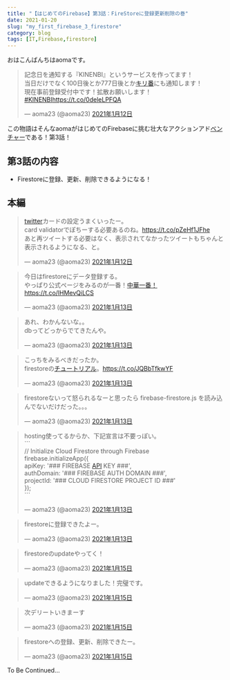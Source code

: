 ```yaml
---
title: "【はじめてのFirebase】第3話：FireStoreに登録更新削除の巻"
date: 2021-01-20
slug: "my_first_firebase_3_firestore"
category: blog
tags: [IT,Firebase,firestore]
---
```

<p>おはこんばんちはaomaです。</p>

<p><blockquote data-conversation="none" class="twitter-tweet" data-lang="ja"><p lang="ja" dir="ltr">記念日を通知する『KINENBI』というサービスを作ってます！<br>当日だけでなく100日後とか777日後とか<a class="keyword" href="http://d.hatena.ne.jp/keyword/%A5%AD%A5%EA%C8%D6">キリ番</a>にも通知します！<br>現在事前登録受付中です！拡散お願いします！<a href="https://twitter.com/hashtag/KINENBI?src=hash&amp;ref_src=twsrc%5Etfw">#KINENBI</a><a href="https://t.co/0deleLPFQA">https://t.co/0deleLPFQA</a></p>&mdash; aoma23 (@aoma23) <a href="https://twitter.com/aoma23/status/1348871584530927616?ref_src=twsrc%5Etfw">2021年1月12日</a></blockquote> <script async src="https://platform.twitter.com/widgets.js" charset="utf-8"></script> </p>

<p>この物語はそんなaomaがはじめてのFirebaseに挑む壮大なアクションアド<a class="keyword" href="http://d.hatena.ne.jp/keyword/%A5%D9%A5%F3%A5%C1%A5%E3%A1%BC">ベンチャー</a>である！第3話！</p>

<h2>第3話の内容</h2>

<ul>
<li>Firestoreに登録、更新、削除できるようになる！</li>
</ul>


<h2>本編</h2>

<p><blockquote data-conversation="none" class="twitter-tweet" data-lang="ja"><p lang="ja" dir="ltr"><a class="keyword" href="http://d.hatena.ne.jp/keyword/twitter">twitter</a>カードの設定うまくいったー。<br>card validatorでぽちーする必要あるのね。<a href="https://t.co/pZeHf1JFhe">https://t.co/pZeHf1JFhe</a><br>あと再ツイートする必要はなく、表示されてなかったツイートもちゃんと表示されるようになる、と。</p>&mdash; aoma23 (@aoma23) <a href="https://twitter.com/aoma23/status/1348876401286422530?ref_src=twsrc%5Etfw">2021年1月12日</a></blockquote> <script async src="https://platform.twitter.com/widgets.js" charset="utf-8"></script> </p>

<p><blockquote data-conversation="none" class="twitter-tweet" data-lang="ja"><p lang="ja" dir="ltr">今日はfirestoreにデータ登録する。<br>やっぱり公式ページをみるのが一番！<a class="keyword" href="http://d.hatena.ne.jp/keyword/%C3%E6%B2%DA%B0%EC%C8%D6%A1%AA">中華一番！</a><a href="https://t.co/lHMevQiLCS">https://t.co/lHMevQiLCS</a></p>&mdash; aoma23 (@aoma23) <a href="https://twitter.com/aoma23/status/1349267095637299202?ref_src=twsrc%5Etfw">2021年1月13日</a></blockquote> <script async src="https://platform.twitter.com/widgets.js" charset="utf-8"></script> </p>

<p><blockquote data-conversation="none" class="twitter-tweet" data-lang="ja"><p lang="ja" dir="ltr">あれ、わかんないな。。<br>dbってどっからでてきたんや。</p>&mdash; aoma23 (@aoma23) <a href="https://twitter.com/aoma23/status/1349273120155205634?ref_src=twsrc%5Etfw">2021年1月13日</a></blockquote> <script async src="https://platform.twitter.com/widgets.js" charset="utf-8"></script> </p>

<p><blockquote data-conversation="none" class="twitter-tweet" data-lang="ja"><p lang="ja" dir="ltr">こっちをみるべきだったか。<br>firestoreの<a class="keyword" href="http://d.hatena.ne.jp/keyword/%A5%C1%A5%E5%A1%BC%A5%C8%A5%EA%A5%A2%A5%EB">チュートリアル</a>。<a href="https://t.co/JQBbTfkwYF">https://t.co/JQBbTfkwYF</a></p>&mdash; aoma23 (@aoma23) <a href="https://twitter.com/aoma23/status/1349273483809755142?ref_src=twsrc%5Etfw">2021年1月13日</a></blockquote> <script async src="https://platform.twitter.com/widgets.js" charset="utf-8"></script> </p>

<p><blockquote data-conversation="none" class="twitter-tweet" data-lang="ja"><p lang="ja" dir="ltr">firestoreないって怒られるなーと思ったら firebase-firestore.js を読み込んでないだけだった。。。</p>&mdash; aoma23 (@aoma23) <a href="https://twitter.com/aoma23/status/1349277950642774017?ref_src=twsrc%5Etfw">2021年1月13日</a></blockquote> <script async src="https://platform.twitter.com/widgets.js" charset="utf-8"></script> </p>

<p><blockquote data-conversation="none" class="twitter-tweet" data-lang="ja"><p lang="ja" dir="ltr">hosting使ってるからか、下記宣言は不要っぽい。<br>```<br>// Initialize Cloud Firestore through Firebase<br>firebase.initializeApp({<br>  apiKey: &#39;### FIREBASE <a class="keyword" href="http://d.hatena.ne.jp/keyword/API">API</a> KEY ###&#39;,<br>  authDomain: &#39;### FIREBASE AUTH DOMAIN ###&#39;,<br>  projectId: &#39;### CLOUD FIRESTORE PROJECT ID ###&#39;<br>});<br>```</p>&mdash; aoma23 (@aoma23) <a href="https://twitter.com/aoma23/status/1349278014085898241?ref_src=twsrc%5Etfw">2021年1月13日</a></blockquote> <script async src="https://platform.twitter.com/widgets.js" charset="utf-8"></script> </p>

<p><blockquote data-conversation="none" class="twitter-tweet" data-lang="ja"><p lang="ja" dir="ltr">firestoreに登録できたよー。</p>&mdash; aoma23 (@aoma23) <a href="https://twitter.com/aoma23/status/1349299980578680832?ref_src=twsrc%5Etfw">2021年1月13日</a></blockquote> <script async src="https://platform.twitter.com/widgets.js" charset="utf-8"></script> </p>

<p><blockquote data-conversation="none" class="twitter-tweet" data-lang="ja"><p lang="ja" dir="ltr">firestoreのupdateやってく！</p>&mdash; aoma23 (@aoma23) <a href="https://twitter.com/aoma23/status/1349944903552311297?ref_src=twsrc%5Etfw">2021年1月15日</a></blockquote> <script async src="https://platform.twitter.com/widgets.js" charset="utf-8"></script> </p>

<p><blockquote data-conversation="none" class="twitter-tweet" data-lang="ja"><p lang="ja" dir="ltr">updateできるようになりました！完璧です。</p>&mdash; aoma23 (@aoma23) <a href="https://twitter.com/aoma23/status/1349952425147334657?ref_src=twsrc%5Etfw">2021年1月15日</a></blockquote> <script async src="https://platform.twitter.com/widgets.js" charset="utf-8"></script> </p>

<p><blockquote data-conversation="none" class="twitter-tweet" data-lang="ja"><p lang="ja" dir="ltr">次デリートいきまーす</p>&mdash; aoma23 (@aoma23) <a href="https://twitter.com/aoma23/status/1349953717836025856?ref_src=twsrc%5Etfw">2021年1月15日</a></blockquote> <script async src="https://platform.twitter.com/widgets.js" charset="utf-8"></script> </p>

<p><blockquote data-conversation="none" class="twitter-tweet" data-lang="ja"><p lang="ja" dir="ltr">firestoreへの登録、更新、削除できたー。</p>&mdash; aoma23 (@aoma23) <a href="https://twitter.com/aoma23/status/1349960784382627842?ref_src=twsrc%5Etfw">2021年1月15日</a></blockquote> <script async src="https://platform.twitter.com/widgets.js" charset="utf-8"></script> </p>

<p>To Be Continued...</p>

